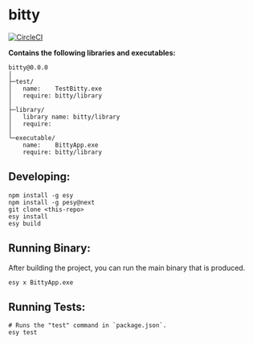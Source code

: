 # bitty

[![CircleCI](https://circleci.com/gh/yourgithubhandle/bitty/tree/master.svg?style=svg)](https://circleci.com/gh/yourgithubhandle/bitty/tree/master)

**Contains the following libraries and executables:**

```
bitty@0.0.0
│
├─test/
│   name:    TestBitty.exe
│   require: bitty/library
│
├─library/
│   library name: bitty/library
│   require:
│
└─executable/
    name:    BittyApp.exe
    require: bitty/library
```

## Developing:

```
npm install -g esy
npm install -g pesy@next
git clone <this-repo>
esy install
esy build
```

## Running Binary:

After building the project, you can run the main binary that is produced.

```
esy x BittyApp.exe
```

## Running Tests:

```
# Runs the "test" command in `package.json`.
esy test
```
